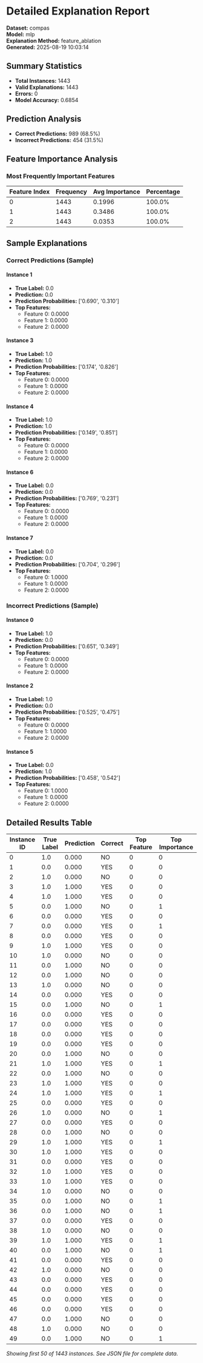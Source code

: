 # Detailed Explanation Report

**Dataset:** compas  
**Model:** mlp  
**Explanation Method:** feature_ablation  
**Generated:** 2025-08-19 10:03:14  

## Summary Statistics

- **Total Instances:** 1443
- **Valid Explanations:** 1443
- **Errors:** 0
- **Model Accuracy:** 0.6854

## Prediction Analysis

- **Correct Predictions:** 989 (68.5%)
- **Incorrect Predictions:** 454 (31.5%)

## Feature Importance Analysis

### Most Frequently Important Features

| Feature Index | Frequency | Avg Importance | Percentage |
|---------------|-----------|----------------|------------|
| 0 | 1443 | 0.1996 | 100.0% |
| 1 | 1443 | 0.3486 | 100.0% |
| 2 | 1443 | 0.0353 | 100.0% |

## Sample Explanations

### Correct Predictions (Sample)

#### Instance 1

- **True Label:** 0.0
- **Prediction:** 0.0
- **Prediction Probabilities:** ['0.690', '0.310']
- **Top Features:**
  - Feature 0: 0.0000
  - Feature 1: 0.0000
  - Feature 2: 0.0000

#### Instance 3

- **True Label:** 1.0
- **Prediction:** 1.0
- **Prediction Probabilities:** ['0.174', '0.826']
- **Top Features:**
  - Feature 0: 0.0000
  - Feature 1: 0.0000
  - Feature 2: 0.0000

#### Instance 4

- **True Label:** 1.0
- **Prediction:** 1.0
- **Prediction Probabilities:** ['0.149', '0.851']
- **Top Features:**
  - Feature 0: 0.0000
  - Feature 1: 0.0000
  - Feature 2: 0.0000

#### Instance 6

- **True Label:** 0.0
- **Prediction:** 0.0
- **Prediction Probabilities:** ['0.769', '0.231']
- **Top Features:**
  - Feature 0: 0.0000
  - Feature 1: 0.0000
  - Feature 2: 0.0000

#### Instance 7

- **True Label:** 0.0
- **Prediction:** 0.0
- **Prediction Probabilities:** ['0.704', '0.296']
- **Top Features:**
  - Feature 0: 1.0000
  - Feature 1: 0.0000
  - Feature 2: 0.0000

### Incorrect Predictions (Sample)

#### Instance 0

- **True Label:** 1.0
- **Prediction:** 0.0
- **Prediction Probabilities:** ['0.651', '0.349']
- **Top Features:**
  - Feature 0: 0.0000
  - Feature 1: 0.0000
  - Feature 2: 0.0000

#### Instance 2

- **True Label:** 1.0
- **Prediction:** 0.0
- **Prediction Probabilities:** ['0.525', '0.475']
- **Top Features:**
  - Feature 0: 0.0000
  - Feature 1: 1.0000
  - Feature 2: 0.0000

#### Instance 5

- **True Label:** 0.0
- **Prediction:** 1.0
- **Prediction Probabilities:** ['0.458', '0.542']
- **Top Features:**
  - Feature 0: 1.0000
  - Feature 1: 0.0000
  - Feature 2: 0.0000

## Detailed Results Table

| Instance ID | True Label | Prediction | Correct | Top Feature | Top Importance |
|-------------|------------|------------|---------|-------------|----------------|
| 0 | 1.0 | 0.000 | NO | 0 | 0 |
| 1 | 0.0 | 0.000 | YES | 0 | 0 |
| 2 | 1.0 | 0.000 | NO | 0 | 0 |
| 3 | 1.0 | 1.000 | YES | 0 | 0 |
| 4 | 1.0 | 1.000 | YES | 0 | 0 |
| 5 | 0.0 | 1.000 | NO | 0 | 1 |
| 6 | 0.0 | 0.000 | YES | 0 | 0 |
| 7 | 0.0 | 0.000 | YES | 0 | 1 |
| 8 | 0.0 | 0.000 | YES | 0 | 0 |
| 9 | 1.0 | 1.000 | YES | 0 | 0 |
| 10 | 1.0 | 0.000 | NO | 0 | 0 |
| 11 | 0.0 | 1.000 | NO | 0 | 0 |
| 12 | 0.0 | 1.000 | NO | 0 | 0 |
| 13 | 1.0 | 0.000 | NO | 0 | 0 |
| 14 | 0.0 | 0.000 | YES | 0 | 0 |
| 15 | 0.0 | 1.000 | NO | 0 | 1 |
| 16 | 0.0 | 0.000 | YES | 0 | 0 |
| 17 | 0.0 | 0.000 | YES | 0 | 0 |
| 18 | 0.0 | 0.000 | YES | 0 | 0 |
| 19 | 0.0 | 0.000 | YES | 0 | 0 |
| 20 | 0.0 | 1.000 | NO | 0 | 0 |
| 21 | 1.0 | 1.000 | YES | 0 | 1 |
| 22 | 0.0 | 1.000 | NO | 0 | 0 |
| 23 | 1.0 | 1.000 | YES | 0 | 0 |
| 24 | 1.0 | 1.000 | YES | 0 | 1 |
| 25 | 0.0 | 0.000 | YES | 0 | 0 |
| 26 | 1.0 | 0.000 | NO | 0 | 1 |
| 27 | 0.0 | 0.000 | YES | 0 | 0 |
| 28 | 0.0 | 1.000 | NO | 0 | 0 |
| 29 | 1.0 | 1.000 | YES | 0 | 1 |
| 30 | 1.0 | 1.000 | YES | 0 | 0 |
| 31 | 0.0 | 0.000 | YES | 0 | 0 |
| 32 | 1.0 | 1.000 | YES | 0 | 0 |
| 33 | 1.0 | 1.000 | YES | 0 | 0 |
| 34 | 1.0 | 0.000 | NO | 0 | 0 |
| 35 | 0.0 | 1.000 | NO | 0 | 1 |
| 36 | 0.0 | 1.000 | NO | 0 | 1 |
| 37 | 0.0 | 0.000 | YES | 0 | 0 |
| 38 | 1.0 | 0.000 | NO | 0 | 0 |
| 39 | 1.0 | 1.000 | YES | 0 | 1 |
| 40 | 0.0 | 1.000 | NO | 0 | 1 |
| 41 | 0.0 | 0.000 | YES | 0 | 0 |
| 42 | 1.0 | 0.000 | NO | 0 | 0 |
| 43 | 0.0 | 0.000 | YES | 0 | 0 |
| 44 | 0.0 | 0.000 | YES | 0 | 0 |
| 45 | 0.0 | 0.000 | YES | 0 | 0 |
| 46 | 0.0 | 0.000 | YES | 0 | 0 |
| 47 | 0.0 | 1.000 | NO | 0 | 0 |
| 48 | 1.0 | 0.000 | NO | 0 | 0 |
| 49 | 0.0 | 1.000 | NO | 0 | 1 |

*Showing first 50 of 1443 instances. See JSON file for complete data.*
